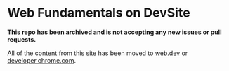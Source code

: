 # Web Fundamentals on DevSite

**This repo has been archived and is not accepting any new issues or pull requests.**

All of the content from this site has been moved to [web.dev](https://web.dev)
or [developer.chrome.com](https://developer.chrome.com).
